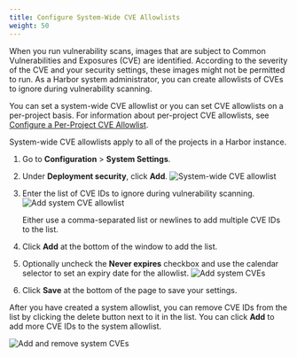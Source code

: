 ```yaml
---
title: Configure System-Wide CVE Allowlists
weight: 50
---
```


When you run vulnerability scans, images that are subject to Common Vulnerabilities and Exposures (CVE) are identified. According to the severity of the CVE and your security settings, these images might not be permitted to run. As a Harbor system administrator, you can create allowlists of CVEs to ignore during vulnerability scanning. 

You can set a system-wide CVE allowlist or you can set CVE allowlists on a per-project basis. For information about per-project CVE allowlists, see [Configure a Per-Project CVE Allowlist](../../working-with-projects/project-configuration/configure-project-allowlist.md).

System-wide CVE allowlists apply to all of the projects in a Harbor instance.

1. Go to **Configuration** > **System Settings**.
1. Under **Deployment security**, click **Add**. 
   ![System-wide CVE allowlist](../../../img/cve-allowlist1.png)
1. Enter the list of CVE IDs to ignore during vulnerability scanning. 
   ![Add system CVE allowlist](../../../img/cve-allowlist2.png)

   Either use a comma-separated list or newlines to add multiple CVE IDs to the list.
1. Click **Add** at the bottom of the window to add the list.
1. Optionally uncheck the **Never expires** checkbox and use the calendar selector to set an expiry date for the allowlist.
   ![Add system CVEs](../../../img/cve-allowlist3.png)
1. Click **Save** at the bottom of the page to save your settings.
   
After you have created a system allowlist, you can remove CVE IDs from the list by clicking the delete button next to it in the list. You can click **Add** to add more CVE IDs to the system allowlist.

![Add and remove system CVEs](../../../img/cve-allowlist4.png)
